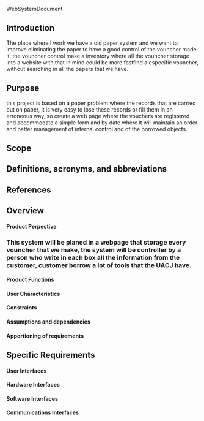 WebSystemDocument

## Introduction 
 The place where I work we have a old paper system and we want to improve eliminating the paper to have a good control of the vouncher made it, the vouncher control make a inventory where all the vouncher storage into a website with that in mind could be more fastfind a especific vouncher, without searching in all the papers that we have.
## Purpose
 this project is based on a paper problem where the records that are carried out on paper, it is very easy to lose these records or fill them in an erroneous way, so create a web page where the vouchers are registered and accommodate a simple form and by date where it will maintain an order and better management of internal control and of the borrowed objects.
## Scope


## Definitions, acronyms, and abbreviations


## References

## Overview
 #### Product Perpective
  ### This system will be planed in a webpage that storage every vouncher that we make, the system will be controller by a person who write in each box all the information from the customer, customer borrow a lot of tools that the UACJ have.
 #### Product Functions
 #### User Characteristics
 #### Constraints
 #### Assumptions and dependencies
 #### Apportioning of requirements

## Specific Requirements 

 #### User Interfaces
 #### Hardware Interfaces
 #### Software Interfaces
 #### Communications Interfaces
